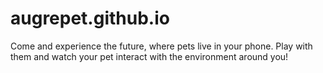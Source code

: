 # augrepet.github.io
Come and experience the future, where pets live in your phone. Play with them and watch your pet interact with the environment around you!
